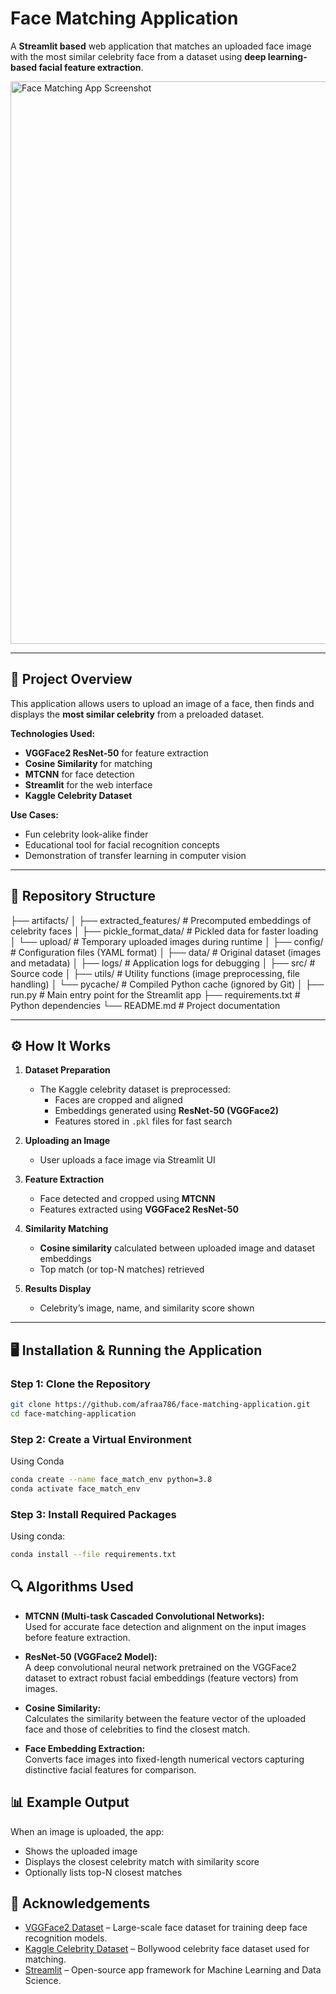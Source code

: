 # Face Matching Application

A **Streamlit based** web application that matches an uploaded face image with the most similar celebrity face from a dataset using **deep learning-based facial feature extraction**.

<img width="1600" height="900" alt="Face Matching App Screenshot" src="https://github.com/user-attachments/assets/c6c6df9f-f223-4286-bc1d-15f1a711ae1b" />

---

## 📌 Project Overview
This application allows users to upload an image of a face, then finds and displays the **most similar celebrity** from a preloaded dataset.

**Technologies Used:**
- **VGGFace2 ResNet-50** for feature extraction
- **Cosine Similarity** for matching
- **MTCNN** for face detection
- **Streamlit** for the web interface
- **Kaggle Celebrity Dataset**

**Use Cases:**
- Fun celebrity look-alike finder
- Educational tool for facial recognition concepts
- Demonstration of transfer learning in computer vision

---

## 📂 Repository Structure
├── artifacts/
│ ├── extracted_features/ # Precomputed embeddings of celebrity faces
│ ├── pickle_format_data/ # Pickled data for faster loading
│ └── upload/ # Temporary uploaded images during runtime
│
├── config/ # Configuration files (YAML format)
│
├── data/ # Original dataset (images and metadata)
│
├── logs/ # Application logs for debugging
│
├── src/ # Source code
│ ├── utils/ # Utility functions (image preprocessing, file handling)
│ └── pycache/ # Compiled Python cache (ignored by Git)
│
├── run.py # Main entry point for the Streamlit app
├── requirements.txt # Python dependencies
└── README.md # Project documentation

---

## ⚙️ How It Works

1. **Dataset Preparation**
   - The Kaggle celebrity dataset is preprocessed:
     - Faces are cropped and aligned
     - Embeddings generated using **ResNet-50 (VGGFace2)**
     - Features stored in `.pkl` files for fast search

2. **Uploading an Image**
   - User uploads a face image via Streamlit UI

3. **Feature Extraction**
   - Face detected and cropped using **MTCNN**
   - Features extracted using **VGGFace2 ResNet-50**

4. **Similarity Matching**
   - **Cosine similarity** calculated between uploaded image and dataset embeddings
   - Top match (or top-N matches) retrieved

5. **Results Display**
   - Celebrity’s image, name, and similarity score shown

---

## 🖥️ Installation & Running the Application

### Step 1: Clone the Repository
```bash
git clone https://github.com/afraa786/face-matching-application.git
cd face-matching-application
```

### Step 2: Create a Virtual Environment 
Using Conda
```bash
conda create --name face_match_env python=3.8
conda activate face_match_env
```

### Step 3: Install Required Packages
Using conda:
```bash
conda install --file requirements.txt
```
## 🔍 Algorithms Used

- **MTCNN (Multi-task Cascaded Convolutional Networks):**  
  Used for accurate face detection and alignment on the input images before feature extraction.

- **ResNet-50 (VGGFace2 Model):**  
  A deep convolutional neural network pretrained on the VGGFace2 dataset to extract robust facial embeddings (feature vectors) from images.

- **Cosine Similarity:**  
  Calculates the similarity between the feature vector of the uploaded face and those of celebrities to find the closest match.

- **Face Embedding Extraction:**  
  Converts face images into fixed-length numerical vectors capturing distinctive facial features for comparison.

## 📊 Example Output

When an image is uploaded, the app:

- Shows the uploaded image
- Displays the closest celebrity match with similarity score
- Optionally lists top-N closest matches


## 🙌 Acknowledgements
- [VGGFace2 Dataset](https://www.robots.ox.ac.uk/~vgg/data/vgg_face2/) – Large-scale face dataset for training deep face recognition models.
- [Kaggle Celebrity Dataset](https://www.kaggle.com/datasets/sroy93/bollywood-celeb-localized-face-dataset-extended) – Bollywood celebrity face dataset used for matching.
- [Streamlit](https://streamlit.io/) – Open-source app framework for Machine Learning and Data Science.


